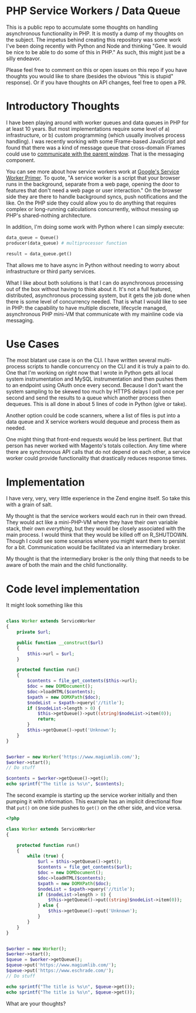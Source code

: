 # PHP Service Workers / Data Queue

This is a public repo to accumulate some thoughts on handling asynchronous functionality in PHP.  It is mostly a dump of my thoughts on the subject.  The impetus behind creating this repository was some work I've been doing recently with Python and Node and thinking "Gee.  It would be nice to be able to do some of this in PHP." As such, this might just be a silly endeavor.

Please feel free to comment on this or open issues on this repo if you have thoughts you would like to share (besides the obvious "this is stupid" response).  Or if you have thoughts on API changes, feel free to open a PR.

# Introductory Thoughts

I have been playing around with worker queues and data queues in PHP for at least 10 years.   But most implementations require some level of a) infrastructure, or b) custom programming (which usually involves process handling).  I was recently working with some IFrame-based JavaScript and found that there was a kind of message queue that cross-domain IFrames could use to [communicate with the parent window](https://developer.mozilla.org/en-US/docs/Web/API/Window/postMessage).  That is the messaging component.

You can see more about how service workers work at [Google's Service Worker Primer](https://developers.google.com/web/fundamentals/primers/service-workers/).  To quote, "A service worker is a script that your browser runs in the background, separate from a web page, opening the door to features that don't need a web page or user interaction."  On the browser side they are there to handle background syncs, push notifications and the like.  On the PHP side they could allow you to do anything that requires complex or long-running calculations concurrently, without messing up PHP's shared-nothing architecture. 

In addition, I'm doing some work with Python where I can simply execute:

```python
data_queue = Queue()
producer(data_queue) # multiprocessor function

result = data_queue.get()
```

That allows me to have async in Python without needing to worry about infrastructure or third party services.

What I like about both solutions is that I can do asynchronous processing out of the box without having to think about it.  It's not a full featured, distributed, asynchronous processing system, but it gets the job done when there is some level of concurrency needed. That is what I would like to see in PHP: the capability to have multiple discrete, lifecycle managed, asynchronous PHP mini-VM that communicate with my mainline code via messaging.

# Use Cases

The most blatant use case is on the CLI.  I have written several multi-process scripts to handle concurrency on the CLI and it is truly a pain to do.  One that I'm working on right now that I wrote in Python gets all local system instrumentation and MySQL instrumentation and then pushes them to an endpoint using OAuth once every second.  Because I don't want the system sampling to be skewed too much by HTTPS delays I poll once per second and send the results to a queue which another process then dequeues.  This is all done in about 5 lines of code in Python (give or take).

Another option could be code scanners, where a list of files is put into a data queue and X service workers would dequeue and process them as needed.

One might thing that front-end requests would be less pertinent.  But that person has never worked with Magento's totals collection.  Any time where there are synchronous API calls that do not depend on each other, a service worker could provide functionality that drastically reduces response times.

# Implementation

I have very, very, very little experience in the Zend engine itself.  So take this with a grain of salt.

My thought is that the service workers would each run in their own thread.  They would act like a mini-PHP-VM where they have their own variable stack, their own *everything*, but they would be closely associated with the main process.  I would think that they would be killed off on R_SHUTDOWN.  Though I could see some scenarios where you might want them to persist for a bit.  Communication would be facilitated via an intermediary broker.

My thought is that the intermediary broker is the only thing that needs to be aware of both the main and the child functionality.

# Code level implementation

It might look something like this

```php

class Worker extends ServiceWorker
{
    private $url;

    public function __construct($url)
    {
        $this->url = $url;
    }

    protected function run()
    {
        $contents = file_get_contents($this->url);
        $doc = new DOMDocument();
        $doc->loadHTML($contents);
        $xpath = new DOMXPath($doc);
        $nodeList = $xpath->query('//title');
        if ($nodeList->length > 0) {
            $this->getQueue()->put((string)$nodeList->item(0));
            return;
        }
        $this->getQueue()->put('Unknown');
    }
}


$worker = new Worker('https://www.magiumlib.com/');
$worker->start();
// Do stuff

$contents = $worker->getQueue()->get();
echo sprintf("The title is %s\n", $contents);
```

The second example is starting up the service worker initially and then pumping it with information.  This example has an implicit directional flow that `put()` on one side pushes to `get()` on the other side, and vice versa.  

```php
<?php

class Worker extends ServiceWorker
{

    protected function run()
    {
        while (true) {
            $url = $this->getQueue()->get();
            $contents = file_get_contents($url);
            $doc = new DOMDocument();
            $doc->loadHTML($contents);
            $xpath = new DOMXPath($doc);
            $nodeList = $xpath->query('//title');
            if ($nodeList->length > 0) {
                $this->getQueue()->put((string)$nodeList->item(0));
            } else {
                $this->getQueue()->put('Unknown');
            }
        }
    }
}


$worker = new Worker();
$worker->start();
$queue = $worker->getQueue();
$queue->put('https://www.magiumlib.com/');
$queue->put('https://www.eschrade.com/');
// Do stuff

echo sprintf("The title is %s\n", $queue->get());
echo sprintf("The title is %s\n", $queue->get());
```

What are your thoughts?
